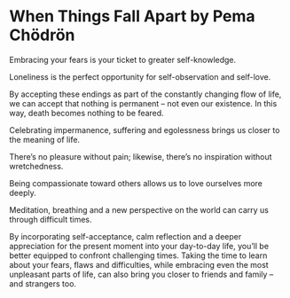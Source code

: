 # When Things Fall Apart by Pema Chödrön

Embracing your fears is your ticket to greater self-knowledge.

Loneliness is the perfect opportunity for self-observation and self-love.

By accepting these endings as part of the constantly changing flow of life, we can accept that nothing is permanent – not even our existence. In this way, death becomes nothing to be feared.

Celebrating impermanence, suffering and egolessness brings us closer to the meaning of life.

There’s no pleasure without pain; likewise, there’s no inspiration without wretchedness.

Being compassionate toward others allows us to love ourselves more deeply.

Meditation, breathing and a new perspective on the world can carry us through difficult times.

By incorporating self-acceptance, calm reflection and a deeper appreciation for the present moment into your day-to-day life, you’ll be better equipped to confront challenging times. Taking the time to learn about your fears, flaws and difficulties, while embracing even the most unpleasant parts of life, can also bring you closer to friends and family – and strangers too.
